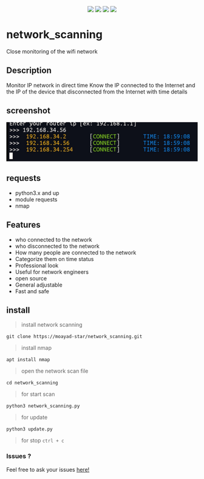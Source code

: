 <p align="center">
  <img src="https://img.shields.io/badge/Author-moayad--star-orange">
  <img src="https://img.shields.io/badge/Open%20Source-Yes-cyan?style=flat-square">
  <img src="https://img.shields.io/badge/Written%20In-Python-blue?style=flat-square">
  <img src="https://img.shields.io/badge/Version-v1.0-green">
</p>

# network_scanning

Close monitoring of the wifi network

## Description

Monitor IP network in direct time
Know the IP connected to the Internet and the IP of the device that disconnected from the Internet
with time details

## screenshot

![screenshot](Screenshot.jpg)

## requests

* python3.x and up
* module requests
* nmap

## Features

* who connected to the network
* who disconnected to the network
* How many people are connected to the network
* Categorize them on time status
* Professional look
* Useful for network engineers
* open source
* General adjustable
* Fast and safe

## install

> install network scanning

```
git clone https://moayad-star/network_scanning.git
```

> install nmap

```
apt install nmap
```

> open the network scan file

```
cd network_scanning
```

> for start scan

```
python3 network_scanning.py
```

> for update

```
python3 update.py
```
> for stop `ctrl + c`

### Issues ?

Feel free to ask your issues [here!](https://github.com/moayad-star/network_scanning/issues)
